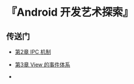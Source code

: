 # 『Android 开发艺术探索』

## 传送门

- [第2章 IPC 机制](https://github.com/AaronChanSunny/AndroidDevArt/tree/chapter-2)
- [第3章 View 的事件体系](https://github.com/AaronChanSunny/AndroidDevArt/tree/chapter-3)

-